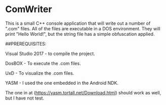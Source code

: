 # ComWriter

This is a small C++ console application that will write out a number of ".com" files.  All of the files are executable in a DOS environment.  They will print "Hello World!", but the string file has a simple obfuscation applied.

##PREREQUISITES:

Visual Studio 2017 - to compile the project.

DosBOX - To execute the .com files.

UxD - To visualize the .com files.


YASM - I used the one embedded in the Android NDK.  


The one in at (https://yasm.tortall.net/Download.html) should work as well, but I have not test.
